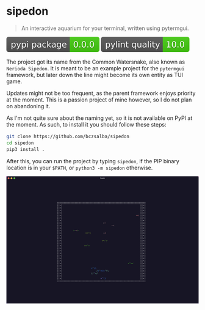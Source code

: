 # sipedon
> An interactive aquarium for your terminal, written using pytermgui.

[![PyPI version](https://raw.githubusercontent.com/bczsalba/sipedon/master/assets/version.svg)]()
[![Pylint quality](https://raw.githubusercontent.com/bczsalba/sipedon/master/assets/quality.svg)](https://github.com/bczsalba/sipedon/blob/master/utils/create_badge.py)

The project got its name from the Common Watersnake, also known as `Nerioda Sipedon`. It is meant to be an example project for the `pytermgui` framework, but later down the line might become its own entity as TUI game.

Updates might not be too frequent, as the parent framework enjoys priority at the moment. This is a passion project of mine however, so I do not plan on abandoning it.

As I'm not quite sure about the naming yet, so it is not available on PyPI at the moment. As such, to install it you should follow these steps:
```bash
git clone https://github.com/bczsalba/sipedon
cd sipedon
pip3 install .
```

After this, you can run the project by typing `sipedon`, if the PIP binary location is in your `$PATH`, or `python3 -m sipedon` otherwise.

![screenshot](https://raw.githubusercontent.com/bczsalba/sipedon/master/assets/screenshot.png)
